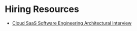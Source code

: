 # Hiring Resources

- [Cloud SaaS Software Engineering Architectural Interview](cloud-saas-software-engineer-architectural-interview.md)
